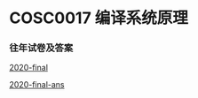 
# COSC0017 编译系统原理

### 往年试卷及答案

[2020-final](https://github.com/Emanual20/Emanual20.github.io/tree/main/resources/grade-3/COSC0017/2020.pdf)

[2020-final-ans](https://github.com/Emanual20/Emanual20.github.io/tree/main/resources/grade-3/COSC0017/2020_ans.pdf)
